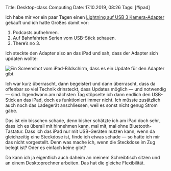 Title: Desktop-class Computing
Date: 17.10.2019, 08:26
Tags: [#ipad]

Ich habe mir vor ein paar Tagen einen [Lightning auf USB 3 Kamera-Adapter](https://www.apple.com/de/shop/product/MK0W2/lightning-auf-usb-3-kamera-adapter?fnode=37) gekauft und ich hatte Großes damit vor:

1. Podcasts aufnehmen.
2. Auf Bahnfahrten Serien vom USB-Stick schauen.
3. There’s no 3.

Ich steckte den Adapter also an das iPad und sah, dass der Adapter sich updaten wollte:

![Ein Screenshot vom iPad-Bildschirm, dass es ein Update für den Adapter gibt](iPad_Update.png)

Ich war kurz überrascht, dann begeistert und dann überrascht, dass da offenbar so viel Technik drinsteckt, dass Updates möglich — und notwendig — sind. Irgendwann am nächsten Tag stöpselte ich dann endlich den USB-Stick an das iPad, doch es funktioniert immer nicht. Ich müsste zusätzlich auch noch das Ladegerät anschliessen, weil es sonst nicht genug Strom gäbe.

Das ist ein bisschen schade, denn bisher schätzte ich am iPad doch sehr, dass ich es überall mit hinnehmen kann, mal mit, mal ohne Bluetooth-Tastatur. Dass ich das iPad nur mit USB-Geräten nutzen kann, wenn da gleichzeitig eine Steckdose ist, finde ich etwas schade — so hatte ich mir das nicht vorgestellt. Denn was mache ich, wenn die Steckdose im Zug belegt ist? Oder es einfach keine gibt?

Da kann ich ja eigentlich auch daheim an meinem Schreibtisch sitzen und an einem Desktoprechner arbeiten. Das hat die gleiche Flexibilität.